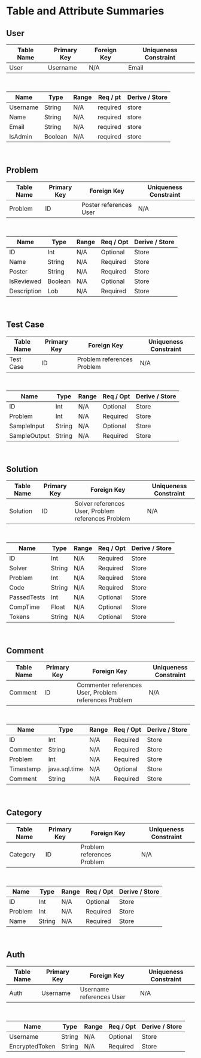 # Table and Attribute Summaries

## User

| Table Name | Primary Key | Foreign Key | Uniqueness Constraint |
| ---------- | ----------- | ----------- | --------------------- |
| User       | Username    | N/A         | Email                 |

<br>

| Name     | Type    | Range | Req / pt | Derive / Store |
| -------- | ------- | ----- | -------- | -------------- |
| Username | String  | N/A   | required | store          |
| Name     | String  | N/A   | required | store          |
| Email    | String  | N/A   | required | store          |
| IsAdmin  | Boolean | N/A   | required | store          |

<br>

## Problem

| Table Name | Primary Key | Foreign Key            | Uniqueness Constraint |
| ---------- | ----------- | ---------------------- | --------------------- |
| Problem    | ID          | Poster references User | N/A                   |

<br>

| Name        | Type    | Range | Req / Opt | Derive / Store |
| ----------- | ------- | ----- | --------- | -------------- |
| ID          | Int     | N/A   | Optional  | Store          |
| Name        | String  | N/A   | Required  | Store          |
| Poster      | String  | N/A   | Required  | Store          |
| IsReviewed  | Boolean | N/A   | Optional  | Store          |
| Description | Lob     | N/A   | Required  | Store          |

<br>

## Test Case

| Table Name | Primary Key | Foreign Key                | Uniqueness Constraint |
| ---------- | ----------- | -------------------------- | --------------------- |
| Test Case  | ID          | Problem references Problem | N/A                   |

<br>

| Name         | Type   | Range | Req / Opt | Derive / Store |
| ------------ | ------ | ----- | --------- | -------------- |
| ID           | Int    | N/A   | Optional  | Store          |
| Problem      | Int    | N/A   | Required  | Store          |
| SampleInput  | String | N/A   | Optional  | Store          |
| SampleOutput | String | N/A   | Required  | Store          |

<br>

## Solution

| Table Name | Primary Key | Foreign Key                                        | Uniqueness Constraint |
| ---------- | ----------- | -------------------------------------------------- | --------------------- |
| Solution   | ID          | Solver references User, Problem references Problem | N/A                   |

<br>

| Name        | Type   | Range | Req / Opt | Derive / Store |
| ----------- | ------ | ----- | --------- | -------------- |
| ID          | Int    | N/A   | Required  | Store          |
| Solver      | String | N/A   | Required  | Store          |
| Problem     | Int    | N/A   | Required  | Store          |
| Code        | String | N/A   | Required  | Store          |
| PassedTests | Int    | N/A   | Optional  | Store          |
| CompTime    | Float  | N/A   | Optional  | Store          |
| Tokens      | String | N/A   | Optional  | Store          |

<br>

## Comment

| Table Name | Primary Key | Foreign Key                                           | Uniqueness Constraint |
| ---------- | ----------- | ----------------------------------------------------- | --------------------- |
| Comment    | ID          | Commenter references User, Problem references Problem | N/A                   |

<br>

| Name      | Type          | Range | Req / Opt | Derive / Store |
| --------- | ------------- | ----- | --------- | -------------- |
| ID        | Int           | N/A   | Required  | Store          |
| Commenter | String        | N/A   | Required  | Store          |
| Problem   | Int           | N/A   | Required  | Store          |
| Timestamp | java.sql.time | N/A   | Optional  | Store          |
| Comment   | String        | N/A   | Required  | Store          |

<br>

## Category

| Table Name | Primary Key | Foreign Key                | Uniqueness Constraint |
| ---------- | ----------- | -------------------------- | --------------------- |
| Category   | ID          | Problem references Problem | N/A                   |

<br>

| Name    | Type   | Range | Req / Opt | Derive / Store |
| ------- | ------ | ----- | --------- | -------------- |
| ID      | Int    | N/A   | Optional  | Store          |
| Problem | Int    | N/A   | Required  | Store          |
| Name    | String | N/A   | Required  | Store          |

<br>

## Auth

| Table Name | Primary Key | Foreign Key              | Uniqueness Constraint |
| ---------- | ----------- | ------------------------ | --------------------- |
| Auth       | Username    | Username references User | N/A                   |

<br>

| Name           | Type   | Range | Req / Opt | Derive / Store |
| -------------- | ------ | ----- | --------- | -------------- |
| Username       | String | N/A   | Optional  | Store          |
| EncryptedToken | String | N/A   | Required  | Store          |

<br>
